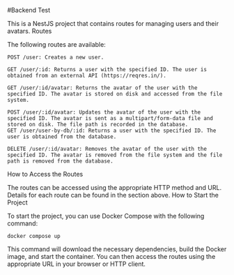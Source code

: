 #Backend Test

This is a NestJS project that contains routes for managing users and their avatars.
Routes

The following routes are available:

    POST /user: Creates a new user.

    GET /user/:id: Returns a user with the specified ID. The user is obtained from an external API (https://reqres.in/).

    GET /user/:id/avatar: Returns the avatar of the user with the specified ID. The avatar is stored on disk and accessed from the file system.

    POST /user/:id/avatar: Updates the avatar of the user with the specified ID. The avatar is sent as a multipart/form-data file and stored on disk. The file path is recorded in the database.
    GET /user/user-by-db/:id: Returns a user with the specified ID. The user is obtained from the database.
    
    DELETE /user/:id/avatar: Removes the avatar of the user with the specified ID. The avatar is removed from the file system and the file path is removed from the database.

How to Access the Routes

The routes can be accessed using the appropriate HTTP method and URL. Details for each route can be found in the section above.
How to Start the Project

To start the project, you can use Docker Compose with the following command:

```docker compose up```

This command will download the necessary dependencies, build the Docker image, and start the container. You can then access the routes using the appropriate URL in your browser or HTTP client.